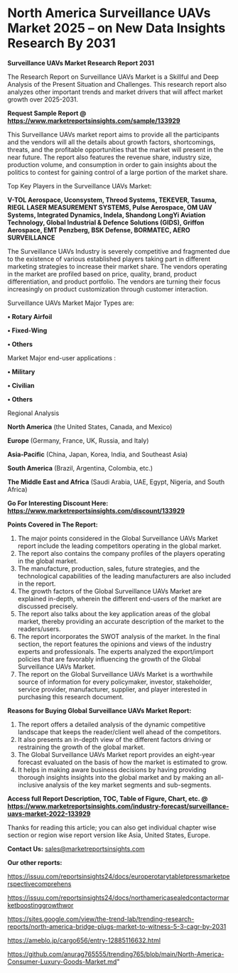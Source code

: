 # North America Surveillance UAVs Market 2025 – on New Data Insights Research By 2031

<strong>Surveillance UAVs Market Research Report 2031</strong>

The Research Report on Surveillance UAVs Market is a Skillful and Deep Analysis of the Present Situation and Challenges. This research report also analyzes other important trends and market drivers that will affect market growth over 2025-2031.

<strong>Request Sample Report @ <a href=https://www.marketreportsinsights.com/sample/133929>https://www.marketreportsinsights.com/sample/133929</a></strong>

This Surveillance UAVs market report aims to provide all the participants and the vendors will all the details about growth factors, shortcomings, threats, and the profitable opportunities that the market will present in the near future. The report also features the revenue share, industry size, production volume, and consumption in order to gain insights about the politics to contest for gaining control of a large portion of the market share.

Top Key Players in the Surveillance UAVs Market:

<strong>V-TOL Aerospace, Uconsystem, Threod Systems, TEKEVER, Tasuma, RIEGL LASER MEASUREMENT SYSTEMS, Pulse Aerospace, OM UAV Systems, Integrated Dynamics, Indela, Shandong LongYi Aviation Technology, Global Industrial & Defence Solutions (GIDS), Griffon Aerospace, EMT Penzberg, BSK Defense, BORMATEC, AERO SURVEILLANCE</strong>

The Surveillance UAVs Industry is severely competitive and fragmented due to the existence of various established players taking part in different marketing strategies to increase their market share. The vendors operating in the market are profiled based on price, quality, brand, product differentiation, and product portfolio. The vendors are turning their focus increasingly on product customization through customer interaction.

Surveillance UAVs Market Major Types are:

<strong>• Rotary Airfoil

• Fixed-Wing

• Others</strong>

Market Major end-user applications :

<strong>• Military

• Civilian

• Others</strong>

Regional Analysis

</u><strong><b>North America</b></strong> (the United States, Canada, and Mexico)

<strong><b>Europe </b></strong>(Germany, France, UK, Russia, and Italy)

<strong><b>Asia-Pacific</b></strong> (China, Japan, Korea, India, and Southeast Asia)

<strong><b>South America</b></strong> (Brazil, Argentina, Colombia, etc.)

<strong><b>The Middle East and Africa</b></strong> (Saudi Arabia, UAE, Egypt, Nigeria, and South Africa)

<strong>Go For Interesting Discount Here: <a href=https://www.marketreportsinsights.com/discount/133929>https://www.marketreportsinsights.com/discount/133929</a></strong>

<strong>Points Covered in The Report:</strong>
<ol>
  <li>The major points considered in the Global Surveillance UAVs Market report include the leading competitors operating in the global market.</li>
  <li>The report also contains the company profiles of the players operating in the global market.</li>
  <li>The manufacture, production, sales, future strategies, and the technological capabilities of the leading manufacturers are also included in the report.</li>
  <li>The growth factors of the Global Surveillance UAVs Market are explained in-depth, wherein the different end-users of the market are discussed precisely.</li>
  <li>The report also talks about the key application areas of the global market, thereby providing an accurate description of the market to the readers/users.</li>
  <li>The report incorporates the SWOT analysis of the market. In the final section, the report features the opinions and views of the industry experts and professionals. The experts analyzed the export/import policies that are favorably influencing the growth of the Global Surveillance UAVs Market.</li>
  <li>The report on the Global Surveillance UAVs Market is a worthwhile source of information for every policymaker, investor, stakeholder, service provider, manufacturer, supplier, and player interested in purchasing this research document.</li>
</ol>
<strong>Reasons for Buying Global Surveillance UAVs Market Report:</strong>

<ol>
  <li>The report offers a detailed analysis of the dynamic competitive landscape that keeps the reader/client well ahead of the competitors.</li>
  <li>It also presents an in-depth view of the different factors driving or restraining the growth of the global market.</li>
  <li>The Global Surveillance UAVs Market report provides an eight-year forecast evaluated on the basis of how the market is estimated to grow.</li>
  <li>It helps in making aware business decisions by having providing thorough insights insights into the global market and by making an all-inclusive analysis of the key market segments and sub-segments.</li>
</ol>
<strong>Access full Report Description, TOC, Table of Figure, Chart, etc. @ <a href=https://www.marketreportsinsights.com/industry-forecast/surveillance-uavs-market-2022-133929>https://www.marketreportsinsights.com/industry-forecast/surveillance-uavs-market-2022-133929</a></strong>


Thanks for reading this article; you can also get individual chapter wise section or region wise report version like Asia, United States, Europe.

<strong>Contact Us:</strong>
sales@marketreportsinsights.com

<strong>Our other reports:</strong>

<a href=https://issuu.com/reportsinsights24/docs/europerotarytabletpressmarketperspectivecomprehens>https://issuu.com/reportsinsights24/docs/europerotarytabletpressmarketperspectivecomprehens</a>

<a href=https://issuu.com/reportsinsights24/docs/northamericasealedcontactormarketboostinggrowthwor>https://issuu.com/reportsinsights24/docs/northamericasealedcontactormarketboostinggrowthwor</a>

<a href=https://sites.google.com/view/the-trend-lab/trending-research-reports/north-america-bridge-plugs-market-to-witness-5-3-cagr-by-2031>https://sites.google.com/view/the-trend-lab/trending-research-reports/north-america-bridge-plugs-market-to-witness-5-3-cagr-by-2031</a>

<a href=https://ameblo.jp/cargo656/entry-12885116632.html>https://ameblo.jp/cargo656/entry-12885116632.html</a>

<a href=https://github.com/anurag765555/trending765/blob/main/North-America-Consumer-Luxury-Goods-Market.md>https://github.com/anurag765555/trending765/blob/main/North-America-Consumer-Luxury-Goods-Market.md</a>"
